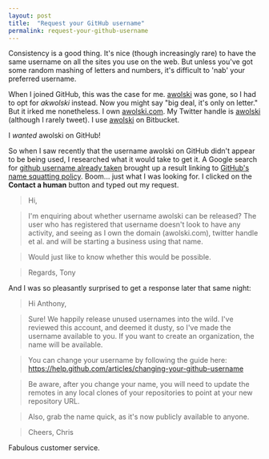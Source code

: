 ```yaml
---
layout: post
title:  "Request your GitHub username"
permalink: request-your-github-username
---
```


Consistency is a good thing. It's nice (though increasingly rare) to have the same username on all the sites you use on the web. But unless you've got some random mashing of letters and numbers, it's difficult to 'nab' your preferred username.

When I joined GitHub, this was the case for me. [awolski](https://github.com/awolski) was gone, so I had to opt for *akwolski* instead. Now you might say "big deal, it's only on letter." But it irked me nonetheless. I own [awolski.com](http://awolski.com). My Twitter handle is [awolski](https://twitter.com/awolski) (although I rarely tweet). I use [awolski](https://bitbucket.org/awolski) on Bitbucket.

I *wanted* awolski on GitHub!

So when I saw recently that the username awolski on GitHub didn't appear to be being used, I researched what it would take to get it. A Google search for [github username already taken](https://www.google.co.uk/?gws_rd=ssl#q=github%20username%20already%20taken) brought up a result linking to [GitHub's name squatting policy](https://help.github.com/articles/name-squatting-policy). Boom... just what I was looking for. I clicked on the **Contact a human** button and typed out my request.

> Hi,

> I'm enquiring about whether username awolski can be released? The user who has registered that username doesn't look to have any activity, and seeing as I own the domain (awolski.com), twitter handle et al. and will be starting a business using that name.

> Would just like to know whether this would be possible.

> Regards,
Tony

And I was so pleasantly surprised to get a response later that same night:

> Hi Anthony,

> Sure! We happily release unused usernames into the wild. I've reviewed this account, and deemed it dusty, so I've made the username available to you. If you want to create an organization, the name will be available.

> You can change your username by following the guide here: https://help.github.com/articles/changing-your-github-username

> Be aware, after you change your name, you will need to update the remotes in any local clones of your repositories to point at your new repository URL.

> Also, grab the name quick, as it's now publicly available to anyone.

> Cheers,
> Chris

Fabulous customer service.
